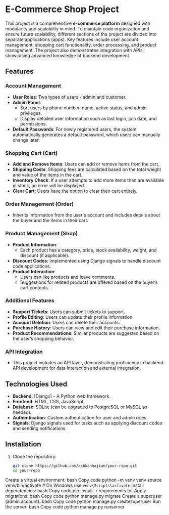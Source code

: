 # E-Commerce Shop Project

This project is a comprehensive **e-commerce platform** designed with modularity and scalability in mind. To maintain code organization and ensure future scalability, different sections of the project are divided into separate applications (apps). Key features include user account management, shopping cart functionality, order processing, and product management. The project also demonstrates integration with APIs, showcasing advanced knowledge of backend development.

## Features

### Account Management
- **User Roles**: Two types of users - admin and customer.
- **Admin Panel**:
  - Sort users by phone number, name, active status, and admin privileges.
  - Display detailed user information such as last login, join date, and permissions.
- **Default Passwords**: For newly registered users, the system automatically generates a default password, which users can manually change later.

### Shopping Cart (Cart)
- **Add and Remove Items**: Users can add or remove items from the cart.
- **Shipping Costs**: Shipping fees are calculated based on the total weight and value of the items in the cart.
- **Inventory Check**: If a user attempts to add more items than are available in stock, an error will be displayed.
- **Clear Cart**: Users have the option to clear their cart entirely.

### Order Management (Order)
- Inherits information from the user's account and includes details about the buyer and the items in their cart.
  
### Product Management (Shop)
- **Product Information**:
  - Each product has a category, price, stock availability, weight, and discount (if applicable).
- **Discount Codes**: Implemented using Django signals to handle discount code applications.
- **Product Interaction**:
  - Users can like products and leave comments.
  - Suggestions for related products are offered based on the buyer’s cart contents.
  
### Additional Features
- **Support Tickets**: Users can submit tickets to support.
- **Profile Editing**: Users can update their profile information.
- **Account Deletion**: Users can delete their accounts.
- **Purchase History**: Users can view and edit their purchase information.
- **Product Recommendations**: Similar products are suggested based on the user’s shopping behavior.

### API Integration
- This project includes an API layer, demonstrating proficiency in backend API development for data interaction and external integration.

## Technologies Used

- **Backend**: [Django] - A Python web framework.
- **Frontend**: HTML, CSS, JavaScript.
- **Database**: SQLite (can be upgraded to PostgreSQL or MySQL as needed).
- **Authentication**: Custom authentication for user and admin roles.
- **Signals**: Django signals used for tasks such as applying discount codes and sending notifications.

## Installation

1. Clone the repository:
   ```bash
   git clone https://github.com/ashkanhajian/your-repo.git
   cd your-repo
Create a virtual environment:
bash
Copy code
python -m venv venv
source venv/bin/activate  # On Windows use `venv\Scripts\activate`
Install dependencies:
bash
Copy code
pip install -r requirements.txt
Apply migrations:
bash
Copy code
python manage.py migrate
Create a superuser (admin account):
bash
Copy code
python manage.py createsuperuser
Run the server:
bash
Copy code
python manage.py runserver

 
 
